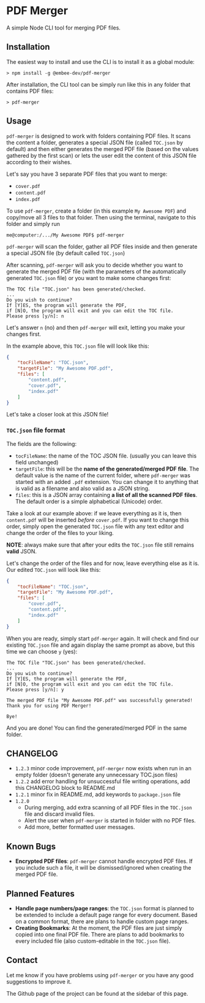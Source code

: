 # PDF Merger
A simple Node CLI tool for merging PDF files.

## Installation
The easiest way to install and use the CLI is to install it as a global module:

`> npm install -g @embee-dev/pdf-merger`

After installation, the CLI tool can be simply run like this in any folder that contains PDF files:

`> pdf-merger`

## Usage
`pdf-merger` is designed to work with folders containing PDF files. It scans the content a folder, generates a special JSON file (called `TOC.json` by default) and then either generates the merged PDF file (based on the values gathered by the first scan) or lets the user edit the content of this JSON file according to their wishes.

Let's say you have 3 separate PDF files that you want to merge:
- `cover.pdf`
- `content.pdf`
- `index.pdf`

To use `pdf-merger`, create a folder (in this example `My Awesome PDF`) and copy/move all 3 files to that folder. Then using the terminal, navigate to this folder and simply run

`me@computer:/.../My Awesome PDF$ pdf-merger`

`pdf-merger` will scan the folder, gather all PDF files inside and then generate a special JSON file (by default called `TOC.json`)

After scanning, `pdf-merger` will ask you to decide whether you want to generate the merged PDF file (with the parameters of the automatically generated `TOC.json` file) or you want to make some changes first:

```
The TOC file "TOC.json" has been generated/checked.
...
Do you wish to continue?
If [Y]ES, the program will generate the PDF,
if [N]O, the program will exit and you can edit the TOC file.
Please press [y/n]: n
```

Let's answer `n` (no) and then `pdf-merger` will exit, letting you make your changes first.

In the example above, this `TOC.json` file will look like this:

```json
{
    "tocFileName": "TOC.json",
    "targetFile": "My Awesome PDF.pdf",
    "files": [
        "content.pdf",
        "cover.pdf",
        "index.pdf"
    ]
}
```

Let's take a closer look at this JSON file!

### `TOC.json` file format

The fields are the following:
- `tocFileName`: the name of the TOC JSON file. (usually you can leave this field unchanged)
- `targetFile`: this will be the **name of the generated/merged PDF file**. The default value is the name of the current folder, where `pdf-merger` was started with an added `.pdf` extension. You can change it to anything that is valid as a filename and also valid as a JSON string.
- `files`: this is a JSON array containing **a list of all the scanned PDF files**. The default order is a simple alphabetical (Unicode) order.
    
Take a look at our example above: if we leave everything as it is, then `content.pdf` will be inserted *before* `cover.pdf`. If you want to change this order, simply open the generated `TOC.json` file with any text editor and change the order of the files to your liking.

**NOTE**: always make sure that after your edits the `TOC.json` file still remains **valid** JSON.

Let's change the order of the files and for now, leave everything else as it is. Our edited `TOC.json` will look like this:

```json
{
    "tocFileName": "TOC.json",
    "targetFile": "My Awesome PDF.pdf",
    "files": [
        "cover.pdf",
        "content.pdf",
        "index.pdf"
    ]
}
```

When you are ready, simply start `pdf-merger` again. It will check and find our existing `TOC.json` file and again display the same prompt as above, but this time we can choose `y` (yes):

```
The TOC file "TOC.json" has been generated/checked.
...
Do you wish to continue?
If [Y]ES, the program will generate the PDF,
if [N]O, the program will exit and you can edit the TOC file.
Please press [y/n]: y

The merged PDF file "My Awesome PDF.pdf" was successfully generated!
Thank you for using PDF Merger!

Bye!
```

And you are done! You can find the generated/merged PDF in the same folder.

## CHANGELOG
- `1.2.3` minor code improvement, `pdf-merger` now exists when run in an empty folder (doesn't generate any unnecessary TOC.json files)
- `1.2.2` add error handling for unsuccessful file writing operations, add this CHANGELOG block to README.md
- `1.2.1` minor fix in README.md, add keywords to `package.json` file
- `1.2.0`
    - During merging, add extra scanning of all PDF files in the `TOC.json` file and discard invalid files.
    - Alert the user when `pdf-merger` is started in folder with no PDF files.
    - Add more, better formatted user messages.

## Known Bugs
- **Encrypted PDF files**: `pdf-merger` cannot handle encrypted PDF files. If you include such a file, it will be dismissed/ignored when creating the merged PDF file.

## Planned Features
- **Handle page numbers/page ranges**: the `TOC.json` format is planned to be extended to include a default page range for every document. Based on a common format, there are plans to handle custom page ranges.
- **Creating Bookmarks**: At the moment, the PDF files are just simply copied into one final PDF file. There are plans to add bookmarks to every included file (also custom-editable in the `TOC.json` file).

## Contact
Let me know if you have problems using `pdf-merger` or you have any good suggestions to improve it.

The Github page of the project can be found at the sidebar of this page.